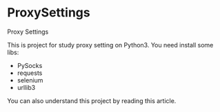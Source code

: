 # ProxySettings
Proxy Settings

This is project for study proxy setting on Python3.
You need install some libs:
- PySocks
- requests
- selenium
- urllib3

You can also understand this project by reading this article.

